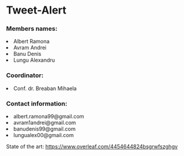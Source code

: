 # Tweet-Alert

<h3>Members names:</h3> 
  <li> Albert Ramona </li>
  <li> Avram Andrei </li>
  <li> Banu Denis </li>
  <li> Lungu Alexandru </li>

<h3>Coordinator:</h3> 
	<li> Conf. dr. Breaban Mihaela </li>

<h3>Contact information:</h3>
	<li> albert.ramona99@gmail.com </li>
	<li> avram1andrei@gmail.com </li>
	<li> banudenis99@gmail.com </li>
	<li> lungualex00@gmail.com </li>
	
	
State of the art: https://www.overleaf.com/4454644824bsgrwfszghgv

